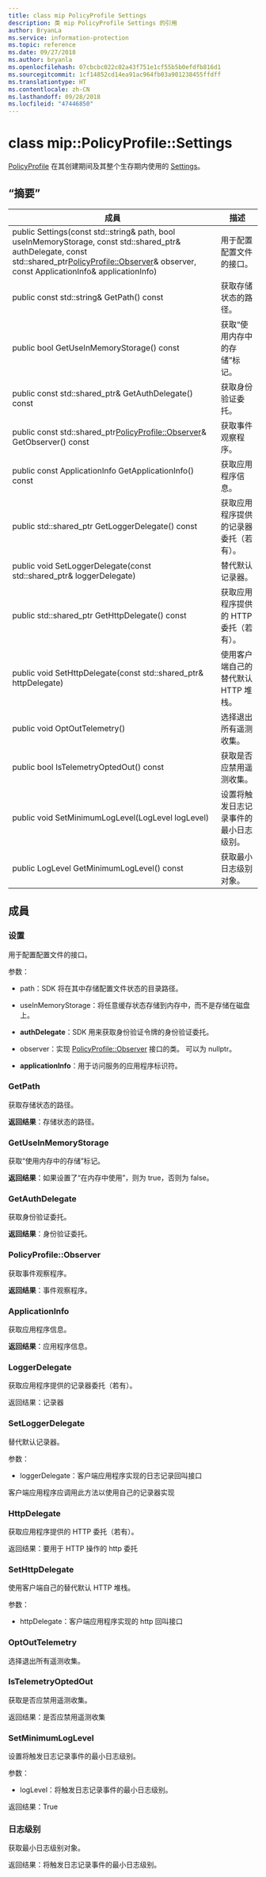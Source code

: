 ```yaml
---
title: class mip PolicyProfile Settings
description: 类 mip PolicyProfile Settings 的引用
author: BryanLa
ms.service: information-protection
ms.topic: reference
ms.date: 09/27/2018
ms.author: bryanla
ms.openlocfilehash: 07cbcbc022c02a43f751e1cf55b5b0efdfb816d1
ms.sourcegitcommit: 1cf14852cd14ea91ac964fb03a901238455ffdff
ms.translationtype: HT
ms.contentlocale: zh-CN
ms.lasthandoff: 09/28/2018
ms.locfileid: "47446850"
---
```

# <a name="class-mippolicyprofilesettings"></a>class mip::PolicyProfile::Settings 
[PolicyProfile](class_mip_policyprofile.md) 在其创建期间及其整个生存期内使用的 [Settings](class_mip_policyprofile_settings.md)。
  
## <a name="summary"></a>“摘要”
 成員                        | 描述                                
--------------------------------|---------------------------------------------
public Settings(const std::string& path, bool useInMemoryStorage, const std::shared_ptr<AuthDelegate>& authDelegate, const std::shared_ptr<PolicyProfile::Observer>& observer, const ApplicationInfo& applicationInfo)  |  用于配置配置文件的接口。
 public const std::string& GetPath() const  |  获取存储状态的路径。
 public bool GetUseInMemoryStorage() const  |  获取“使用内存中的存储”标记。
public const std::shared_ptr<AuthDelegate>& GetAuthDelegate() const  |  获取身份验证委托。
public const std::shared_ptr<PolicyProfile::Observer>& GetObserver() const  |  获取事件观察程序。
 public const ApplicationInfo GetApplicationInfo() const  |  获取应用程序信息。
public std::shared_ptr<LoggerDelegate> GetLoggerDelegate() const  |  获取应用程序提供的记录器委托（若有）。
public void SetLoggerDelegate(const std::shared_ptr<LoggerDelegate>& loggerDelegate)  |  替代默认记录器。
public std::shared_ptr<HttpDelegate> GetHttpDelegate() const  |  获取应用程序提供的 HTTP 委托（若有）。
public void SetHttpDelegate(const std::shared_ptr<HttpDelegate>& httpDelegate)  |  使用客户端自己的替代默认 HTTP 堆栈。
 public void OptOutTelemetry()  |  选择退出所有遥测收集。
 public bool IsTelemetryOptedOut() const  |  获取是否应禁用遥测收集。
 public void SetMinimumLogLevel(LogLevel logLevel)  |  设置将触发日志记录事件的最小日志级别。
 public LogLevel GetMinimumLogLevel() const  |  获取最小日志级别对象。
  
## <a name="members"></a>成員
  
### <a name="settings"></a>设置
用于配置配置文件的接口。

参数：  
* path：SDK 将在其中存储配置文件状态的目录路径。 


* useInMemoryStorage：将任意缓存状态存储到内存中，而不是存储在磁盘上。 


* **authDelegate**：SDK 用来获取身份验证令牌的身份验证委托。 


* observer：实现 [PolicyProfile::Observer](class_mip_policyprofile_observer.md) 接口的类。 可以为 nullptr。 


* **applicationInfo**：用于访问服务的应用程序标识符。


  
### <a name="getpath"></a>GetPath
获取存储状态的路径。

  
**返回结果**：存储状态的路径。
  
### <a name="getuseinmemorystorage"></a>GetUseInMemoryStorage
获取“使用内存中的存储”标记。

  
**返回结果**：如果设置了“在内存中使用”，则为 true，否则为 false。
  
### <a name="getauthdelegate"></a>GetAuthDelegate
获取身份验证委托。

  
**返回结果**：身份验证委托。
  
### <a name="policyprofileobserver"></a>PolicyProfile::Observer
获取事件观察程序。

  
**返回结果**：事件观察程序。
  
### <a name="applicationinfo"></a>ApplicationInfo
获取应用程序信息。

  
**返回结果**：应用程序信息。
  
### <a name="loggerdelegate"></a>LoggerDelegate
获取应用程序提供的记录器委托（若有）。

  
返回结果：记录器
  
### <a name="setloggerdelegate"></a>SetLoggerDelegate
替代默认记录器。

参数：  
* loggerDelegate：客户端应用程序实现的日志记录回叫接口


客户端应用程序应调用此方法以使用自己的记录器实现
  
### <a name="httpdelegate"></a>HttpDelegate
获取应用程序提供的 HTTP 委托（若有）。

  
返回结果：要用于 HTTP 操作的 http 委托
  
### <a name="sethttpdelegate"></a>SetHttpDelegate
使用客户端自己的替代默认 HTTP 堆栈。

参数：  
* httpDelegate：客户端应用程序实现的 http 回叫接口


  
### <a name="optouttelemetry"></a>OptOutTelemetry
选择退出所有遥测收集。
  
### <a name="istelemetryoptedout"></a>IsTelemetryOptedOut
获取是否应禁用遥测收集。

  
返回结果：是否应禁用遥测收集
  
### <a name="setminimumloglevel"></a>SetMinimumLogLevel
设置将触发日志记录事件的最小日志级别。

参数：  
* logLevel：将触发日志记录事件的最小日志级别。 



  
返回结果：True
  
### <a name="loglevel"></a>日志级别
获取最小日志级别对象。

  
返回结果：将触发日志记录事件的最小日志级别。